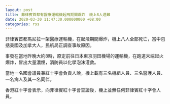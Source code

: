 ```yaml
---
layout: post
title: 菲律賓首都有醫療運輸機起飛期間爆炸　機上8人遇難
date: 2020-03-30 11:47:30.000000000 +08:00
categories: rss
---
```


菲律賓首都馬尼拉一架醫療運輸機，在起飛期間爆炸，機上八人全部死亡，當中包括美國及加拿大人，民航局正調查事故原因。

事發在當地昨晚大約8時，原定前往日本東京羽田機場的運輸機，在跑道末端起火爆炸，冒出大量濃煙，消防員以化學泡沫灌救。

當地一名國會議員兼紅十字會負責人說，機上載有三名機組人員、三名醫護人員、一名病人及其一名同伴。

香港紅十字會表示，向菲律賓紅十字會查證後，機上並無任何菲律賓紅十字會人員。
